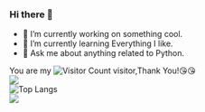 ### Hi there 👋
- 🔭 I’m currently working on something cool.
- 🌱 I’m currently learning Everything I like.
- 💬 Ask me about anything related to Python.

You are my ![Visitor Count](https://profile-counter.glitch.me/greasebig/count.svg) visitor,Thank You!:kissing_heart::kissing_heart:      
![](https://github-readme-stats.vercel.app/api?username=greasebig&show_icons=true&theme=transparent)      
![Top Langs](https://github-readme-stats.vercel.app/api/top-langs/?username=greasebig&layout=compact&theme=tokyonight)     
![](https://github-readme-activity-graph.cyclic.app/graph?username=greasebig&theme=dracula)      




<!--
**greasebig/greasebig** is a ✨ _special_ ✨ repository because its `README.md` (this file) appears on your GitHub profile.

Here are some ideas to get you started:

- 🔭 I’m currently working on ...
- 🌱 I’m currently learning ...
- 👯 I’m looking to collaborate on ...
- 🤔 I’m looking for help with ...
- 💬 Ask me about ...
- 📫 How to reach me: ...
- 😄 Pronouns: ...
- ⚡ Fun fact: ...
-->
